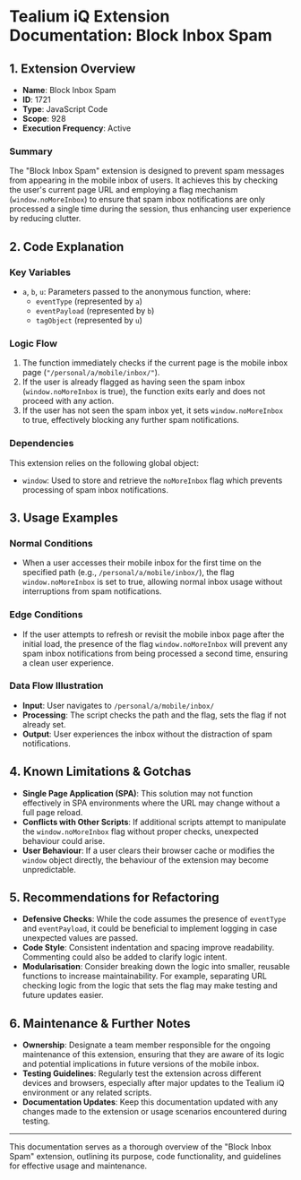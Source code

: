 # Tealium iQ Extension Documentation: Block Inbox Spam

## 1. Extension Overview

- **Name**: Block Inbox Spam
- **ID**: 1721
- **Type**: JavaScript Code
- **Scope**: 928
- **Execution Frequency**: Active

### Summary
The "Block Inbox Spam" extension is designed to prevent spam messages from appearing in the mobile inbox of users. It achieves this by checking the user's current page URL and employing a flag mechanism (`window.noMoreInbox`) to ensure that spam inbox notifications are only processed a single time during the session, thus enhancing user experience by reducing clutter.

## 2. Code Explanation

### Key Variables
- `a`, `b`, `u`: Parameters passed to the anonymous function, where:
  - `eventType` (represented by `a`)
  - `eventPayload` (represented by `b`)
  - `tagObject` (represented by `u`)
  
### Logic Flow
1. The function immediately checks if the current page is the mobile inbox page (`"/personal/a/mobile/inbox/"`).
2. If the user is already flagged as having seen the spam inbox (`window.noMoreInbox` is true), the function exits early and does not proceed with any action.
3. If the user has not seen the spam inbox yet, it sets `window.noMoreInbox` to true, effectively blocking any further spam notifications.

### Dependencies
This extension relies on the following global object:
- `window`: Used to store and retrieve the `noMoreInbox` flag which prevents processing of spam inbox notifications.

## 3. Usage Examples

### Normal Conditions
- When a user accesses their mobile inbox for the first time on the specified path (e.g., `/personal/a/mobile/inbox/`), the flag `window.noMoreInbox` is set to true, allowing normal inbox usage without interruptions from spam notifications.

### Edge Conditions
- If the user attempts to refresh or revisit the mobile inbox page after the initial load, the presence of the flag `window.noMoreInbox` will prevent any spam inbox notifications from being processed a second time, ensuring a clean user experience.

### Data Flow Illustration
- **Input**: User navigates to `/personal/a/mobile/inbox/`
- **Processing**: The script checks the path and the flag, sets the flag if not already set.
- **Output**: User experiences the inbox without the distraction of spam notifications.

## 4. Known Limitations & Gotchas

- **Single Page Application (SPA)**: This solution may not function effectively in SPA environments where the URL may change without a full page reload.
- **Conflicts with Other Scripts**: If additional scripts attempt to manipulate the `window.noMoreInbox` flag without proper checks, unexpected behaviour could arise.
- **User Behaviour**: If a user clears their browser cache or modifies the `window` object directly, the behaviour of the extension may become unpredictable.

## 5. Recommendations for Refactoring

- **Defensive Checks**: While the code assumes the presence of `eventType` and `eventPayload`, it could be beneficial to implement logging in case unexpected values are passed.
- **Code Style**: Consistent indentation and spacing improve readability. Commenting could also be added to clarify logic intent.
- **Modularisation**: Consider breaking down the logic into smaller, reusable functions to increase maintainability. For example, separating URL checking logic from the logic that sets the flag may make testing and future updates easier.

## 6. Maintenance & Further Notes

- **Ownership**: Designate a team member responsible for the ongoing maintenance of this extension, ensuring that they are aware of its logic and potential implications in future versions of the mobile inbox.
- **Testing Guidelines**: Regularly test the extension across different devices and browsers, especially after major updates to the Tealium iQ environment or any related scripts.
- **Documentation Updates**: Keep this documentation updated with any changes made to the extension or usage scenarios encountered during testing.

--- 

This documentation serves as a thorough overview of the "Block Inbox Spam" extension, outlining its purpose, code functionality, and guidelines for effective usage and maintenance.